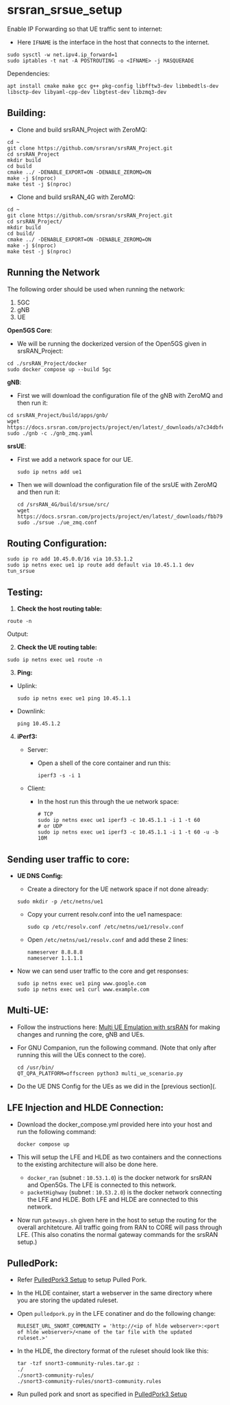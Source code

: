 # srsran_srsue_setup

Enable IP Forwarding so that UE traffic sent to internet:
 - Here `IFNAME` is the interface in the host that connects to the internet.

```
sudo sysctl -w net.ipv4.ip_forward=1
sudo iptables -t nat -A POSTROUTING -o <IFNAME> -j MASQUERADE
```

Dependencies:

```
apt install cmake make gcc g++ pkg-config libfftw3-dev libmbedtls-dev libsctp-dev libyaml-cpp-dev libgtest-dev libzmq3-dev
```

## Building:
 - Clone and build srsRAN_Project with ZeroMQ:

```
cd ~
git clone https://github.com/srsran/srsRAN_Project.git
cd srsRAN_Project
mkdir build
cd build
cmake ../ -DENABLE_EXPORT=ON -DENABLE_ZEROMQ=ON
make -j $(nproc)
make test -j $(nproc)
```

- Clone and build srsRAN_4G with ZeroMQ:

```
cd ~
git clone https://github.com/srsran/srsRAN_Project.git
cd srsRAN_Project/
mkdir build
cd build/
cmake ../ -DENABLE_EXPORT=ON -DENABLE_ZEROMQ=ON
make -j $(nproc)
make test -j $(nproc)
```

## Running the Network

The following order should be used when running the network:
1. 5GC
2. gNB
3. UE

**Open5GS Core**:

 - We will be running the dockerized version of the Open5GS given in srsRAN_Project:
   
```
cd ./srsRAN_Project/docker
sudo docker compose up --build 5gc
```

**gNB**:

- First we will download the configuration file of the gNB with ZeroMQ and then run it:

```
cd srsRAN_Project/build/apps/gnb/
wget https://docs.srsran.com/projects/project/en/latest/_downloads/a7c34dbfee2b765503a81edd2f02ec22/gnb_zmq.yaml
sudo ./gnb -c ./gnb_zmq.yaml
```

**srsUE**:
- First we add a network space for our UE.
   ```
   sudo ip netns add ue1
   ```
- Then we will download the configuration file of the srsUE with ZeroMQ and then run it:

   ```
   cd /srsRAN_4G/build/srsue/src/
   wget https://docs.srsran.com/projects/project/en/latest/_downloads/fbb79b4ff222d1829649143ca4cf1446/ue_zmq.conf
   sudo ./srsue ./ue_zmq.conf
   ```
## Routing Configuration:

```
sudo ip ro add 10.45.0.0/16 via 10.53.1.2
sudo ip netns exec ue1 ip route add default via 10.45.1.1 dev tun_srsue
```

## Testing:
1. **Check the host routing table:**

```
route -n
```

Output: 

2. **Check the UE routing table:**

```
sudo ip netns exec ue1 route -n
```

3. **Ping:**
 - Uplink:
   
   ```
   sudo ip netns exec ue1 ping 10.45.1.1
   ```
   
 - Downlink:
   
   ```
   ping 10.45.1.2
   ```
   
4. **iPerf3:**
   - Server:
      - Open a shell of the core container and run this:
        
        ```
        iperf3 -s -i 1
        ```
        
   - Client:
     - In the host run this through the ue network space:

          ```
          # TCP
          sudo ip netns exec ue1 iperf3 -c 10.45.1.1 -i 1 -t 60
          # or UDP
          sudo ip netns exec ue1 iperf3 -c 10.45.1.1 -i 1 -t 60 -u -b 10M
          ```
          
## Sending user traffic to core:
 - **UE DNS Config:**
   - Create a directory for the UE network space if not done already:
    
    ```
    sudo mkdir -p /etc/netns/ue1
    ```
    
   - Copy your current resolv.conf into the ue1 namespace:
     
     ```
     sudo cp /etc/resolv.conf /etc/netns/ue1/resolv.conf
     ```
     
   - Open `/etc/netns/ue1/resolv.conf` and add these 2 lines:
     
     ```
     nameserver 8.8.8.8
     nameserver 1.1.1.1
     ```
   
  - Now we can send user traffic to the core and get responses:
   
    ```
    sudo ip netns exec ue1 ping www.google.com    
    sudo ip netns exec ue1 curl www.example.com
    ```

## Multi-UE:
 - Follow the instructions here: [Multi UE Emulation with srsRAN](https://docs.srsran.com/projects/project/en/latest/tutorials/source/srsUE/source/index.html#multi-ue-emulation) for making changes and running ṭhe core, gNB and UEs.
 - For GNU Companion, run the following command. (Note that only after running this will the UEs connect to the core).

   ```
   cd /usr/bin/
   QT_QPA_PLATFORM=offscreen python3 multi_ue_scenario.py
   ```
  
 - Do the UE DNS Config for the UEs as we did in the [previous section](.

## LFE Injection and HLDE Connection:
- Download the docker_compose.yml provided here into your host and run the following command:
  
  ```
  docker compose up
  ```
  
- This will setup the LFE and HLDE as two containers and the connections to the existing architecture will also be done here.
   - `docker_ran` (subnet : `10.53.1.0`) is the docker network for srsRAN and Open5Gs. The LFE is connected to this network. 
   - `packetHighway` (subnet : `10.53.2.0`) is the docker network connecting the LFE and HLDE. Both LFE and HLDE are connected to this network.
- Now run `gateways.sh` given here in the host to setup the routing for the overall architetcure. All traffic going from RAN to CORE will pass through LFE. (This also conatins the normal gateway commands for the srsRAN setup.)

   
## PulledPork:
 - Refer [PulledPork3 Setup](https://github.com/shirkdog/pulledpork3) to setup Pulled Pork.
 - In the HLDE container, start a webserver in the same directory where you are storing the updated ruleset.
 - Open `pulledpork.py` in the LFE conatiner and do the following change:

   ```
   RULESET_URL_SNORT_COMMUNITY = 'http://<ip of hlde webserver>:<port of hlde webserver>/<name of the tar file with the updated ruleset.>'
   ```

 - In the HLDE, the directory format of the ruleset should look like this:

   ```
   tar -tzf snort3-community-rules.tar.gz :
   ./
   ./snort3-community-rules/
   ./snort3-community-rules/snort3-community.rules
   ```
  
 - Run pulled pork and snort as specified in [PulledPork3 Setup](https://github.com/shirkdog/pulledpork3)
   

